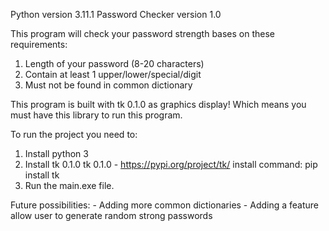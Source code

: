 Python version 3.11.1
Password Checker version 1.0

This program will check your password strength bases on these requirements:
1. Length of your password (8-20 characters)
2. Contain at least 1 upper/lower/special/digit
3. Must not be found in common dictionary

This program is built with tk 0.1.0 as graphics display! Which means you must have this library to run this program.

To run the project you need to:
1. Install python 3
2. Install tk 0.1.0
    tk 0.1.0 - https://pypi.org/project/tk/
    install command: pip install tk
3. Run the main.exe file.

Future possibilities:
    - Adding more common dictionaries
    - Adding a feature allow user to generate random strong passwords